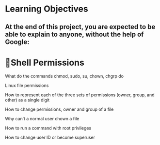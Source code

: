 <h1>Learning Objectives</h1>

<h2>At the end of this project, you are expected to be able to explain to anyone, without the help of Google:</h2>

<h1>🔐Shell Permissions</h1>

What do the commands chmod, sudo, su, chown, chgrp do

Linux file permissions

How to represent each of the three sets of permissions (owner, group, and other) as a single digit

How to change permissions, owner and group of a file

Why can’t a normal user chown a file

How to run a command with root privileges

How to change user ID or become superuser
